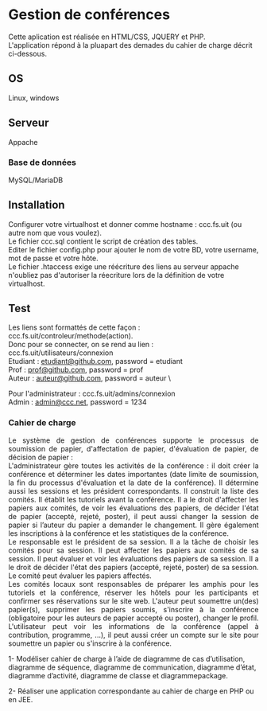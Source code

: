 # Gestion de conférences
Cette aplication est réalisée en HTML/CSS, JQUERY et PHP.\
L'application répond à la pluapart des demades du cahier de charge décrit ci-dessous.

## OS 
Linux, windows

## Serveur
Appache 

### Base de données
MySQL/MariaDB

## Installation
Configurer votre virtualhost et donner comme hostname : ccc.fs.uit (ou autre nom que vous voulez).\
Le fichier ccc.sql contient le script de création des tables.\
Editer le fichier config.php pour ajouter le nom de votre BD, votre username, mot de passe et votre hôte.\
Le fichier .htaccess exige une réécriture des liens au serveur appache n'oubliez pas d'autoriser la réecriture lors de la définition de votre virtualhost.

## Test
Les liens sont formattés de cette façon : ccc.fs.uit/controleur/methode(action). \
Donc pour se connecter, on se rend au lien : ccc.fs.uit/utilisateurs/connexion \
Etudiant : etudiant@github.com, password = etudiant \
Prof     : prof@github.com, password = prof \
Auteur   : auteur@github.com, password = auteur \

Pour l'administrateur : ccc.fs.uit/admins/connexion \
Admin : admin@ccc.net, password = 1234   

### Cahier de charge

<p align="justify">
Le système de gestion de conférences supporte le processus de soumission de papier, d'affectation de papier, d'évaluation de papier, de décision de papier :<br>
L'administrateur gère toutes les activités de la conférence : il doit créer la conférence et déterminer les dates importantes (date limite de soumission, la fin du processus d'évaluation et la date de la conférence). Il détermine aussi les sessions et les président correspondants. Il construit la liste des comités. Il établit les tutoriels avant la conférence. Il a le droit d'affecter les papiers aux comités, de voir les évaluations des papiers, de décider l'état de papier (accepté, rejeté, poster), il peut aussi changer la session de papier si l’auteur du papier a demander le changement. Il gère également les inscriptions à la conférence et les statistiques de la conférence.<br>
Le responsable est le président de sa session. Il a la tâche de choisir les comités pour sa session. 
Il peut affecter les papiers aux comités de sa session. Il peut évaluer et voir les évaluations des papiers de sa session. Il a le droit de décider l'état des papiers (accepté, rejeté, poster) de sa session. Le comité peut évaluer les papiers affectés.<br>
Les comités locaux sont responsables de préparer les amphis pour les tutoriels et la conférence, réserver les hôtels pour les participants et confirmer ses réservations sur le site web. L'auteur peut soumettre un(des) papier(s), supprimer les papiers soumis, s'inscrire à la conférence (obligatoire pour les auteurs de papier accepté ou poster), changer le profil.
L'utilisateur peut voir les informations de la conférence (appel à contribution, programme, ...), il peut aussi créer un  compte sur le site pour soumettre un papier ou s'inscrire à la conférence.

1- Modéliser cahier de charge à l’aide de diagramme de cas d’utilisation, diagramme de séquence, diagramme de communication, diagramme d’état, diagramme d’activité, diagramme de classe et diagrammepackage.

2- Réaliser une application correspondante au cahier de charge en PHP ou en JEE.
 </p>

